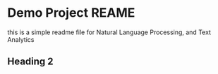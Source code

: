 # Demo Project REAME

this is a simple readme file
for Natural Language Processing, and Text Analytics


## Heading 2
